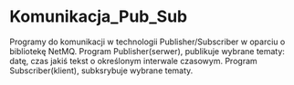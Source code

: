 # Komunikacja_Pub_Sub
 
Programy do komunikacji w technologii Publisher/Subscriber w oparciu o bibliotekę NetMQ.
Program Publisher(serwer), publikuje wybrane tematy: datę, czas jakiś tekst o określonym interwale czasowym.
Program Subscriber(klient), subksrybuje wybrane tematy.
